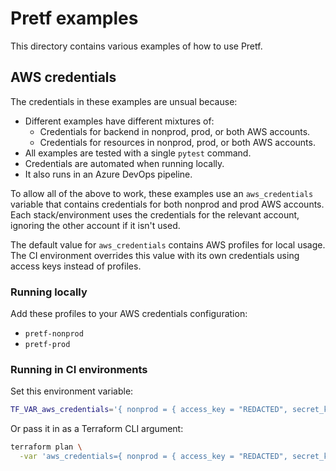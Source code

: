 # Pretf examples

This directory contains various examples of how to use Pretf.

## AWS credentials

The credentials in these examples are unsual because:

* Different examples have different mixtures of:
    * Credentials for backend in nonprod, prod, or both AWS accounts.
    * Credentials for resources in nonprod, prod, or both AWS accounts.
* All examples are tested with a single `pytest` command.
* Credentials are automated when running locally.
* It also runs in an Azure DevOps pipeline.

To allow all of the above to work, these examples use an `aws_credentials` variable that contains credentials for both nonprod and prod AWS accounts. Each stack/environment uses the credentials for the relevant account, ignoring the other account if it isn't used.

The default value for `aws_credentials` contains AWS profiles for local usage. The CI environment overrides this value with its own credentials using access keys instead of profiles.

### Running locally

Add these profiles to your AWS credentials configuration:

* `pretf-nonprod`
* `pretf-prod`

### Running in CI environments

Set this environment variable:

```sh
TF_VAR_aws_credentials='{ nonprod = { access_key = "REDACTED", secret_key="REDACTED" }, prod = { access_key = "REDACTED", secret_key="REDACTED" } }
```

Or pass it in as a Terraform CLI argument:

```sh
terraform plan \
  -var 'aws_credentials={ nonprod = { access_key = "REDACTED", secret_key="REDACTED" }, prod = { access_key = "REDACTED", secret_key="REDACTED" } }'
```
